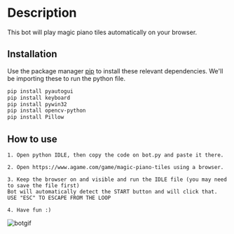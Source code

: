 # Description

This bot will play magic piano tiles automatically on your browser.
## Installation

Use the package manager [pip](https://pip.pypa.io/en/stable/) to install these relevant dependencies. We'll be importing these to run the python file.

```bash
pip install pyautogui
pip install keyboard
pip install pywin32
pip install opencv-python
pip install Pillow
```

## How to use
```
1. Open python IDLE, then copy the code on bot.py and paste it there.

2. Open https://www.agame.com/game/magic-piano-tiles using a browser.

3. Keep the browser on and visible and run the IDLE file (you may need to save the file first)
Bot will automatically detect the START button and will click that.
USE "ESC" TO ESCAPE FROM THE LOOP

4. Have fun :)
```
![botgif](https://github.com/hith3sh/PianoTilesAutomated/assets/83839061/4e39477d-a978-48ec-9761-44510d2fbb0b)



